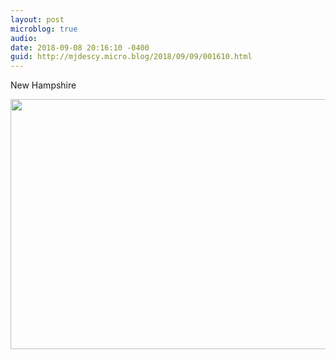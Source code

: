 ```yaml
---
layout: post
microblog: true
audio: 
date: 2018-09-08 20:16:10 -0400
guid: http://mjdescy.micro.blog/2018/09/09/001610.html
---
```

New Hampshire

<img src="http://micro.mjdescy.me/uploads/2018/e4a0924dbe.jpg" width="600" height="400" />
